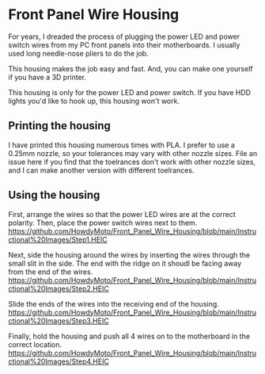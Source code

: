 # Front Panel Wire Housing

For years, I dreaded the process of plugging the power LED and power switch wires from my PC front panels into their motherboards. I usually used long needle-nose pliers to do the job.

This housing makes the job easy and fast. And, you can make one yourself if you have a 3D printer.

This housing is only for the power LED and power switch. If you have HDD lights you'd like to hook up, this housing won't work.

## Printing the housing
I have printed this housing numerous times with PLA. I prefer to use a 0.25mm nozzle, so your tolerances may vary with other nozzle sizes. File an issue here if you find that the toelrances don't work with other nozzle sizes, and I can make another version with different toelrances.

## Using the housing
First, arrange the wires so that the power LED wires are at the correct polarity. Then, place the power switch wires next to them.
https://github.com/HowdyMoto/Front_Panel_Wire_Housing/blob/main/Instructional%20Images/Step1.HEIC

Next, side the housing around the wires by inserting the wires through the small slit in the side. The end with the ridge on it shoudl be facing away from the end of the wires.
https://github.com/HowdyMoto/Front_Panel_Wire_Housing/blob/main/Instructional%20Images/Step2.HEIC

Slide the ends of the wires into the receiving end of the housing.
https://github.com/HowdyMoto/Front_Panel_Wire_Housing/blob/main/Instructional%20Images/Step3.HEIC

Finally, hold the housing and push all 4 wires on to the motherboard in the correct location.
https://github.com/HowdyMoto/Front_Panel_Wire_Housing/blob/main/Instructional%20Images/Step4.HEIC
